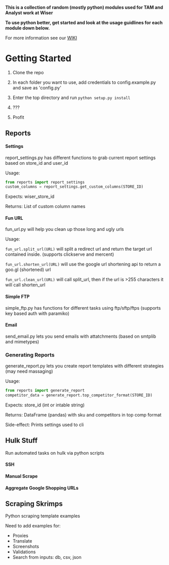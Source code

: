 **This is a collection of random (mostly python) modules used for TAM and Analyst work at Wiser**

**To use python better, get started and look at the usage guidlines for each module down below.**

For more information see our [WIKI](https://github.com/adamrdavid/python-tools/wiki)

Getting Started
===============

1. Clone the repo 

2. In each folder you want to use, add credentials to config.example.py and save as 'config.py'

3. Enter the top directory and run `python setup.py install`

4. ???

5. Profit

    

## Reports

####  Settings

report_settings.py has different functions to grab current report settings based on store_id and user_id

Usage:
```py
from reports import report_settings
custom_columns = report_settings.get_custom_columns(STORE_ID)
```
Expects: wiser_store_id

Returns: List of custom column names

#### Fun URL

fun_url.py will help you clean up those long and ugly urls

Usage:

`fun_url.split_url(URL)` will split a redirect url and return the target url contained inside. (supports clickserve and mercent)

`fun_url.shorten_url(URL)` will use the google url shortening api to return a goo.gl (shortened) url

`fun_url.clean_url(URL)` will call split_url, then if the url is >255 characters it will call shorten_url

####  Simple FTP

simple_ftp.py has functions for different tasks using ftp/sftp/ftps (supports key based auth with paramiko)

####  Email

send_email.py lets you send emails with attatchments (based on smtplib and mimetypes)

###  Generating Reports

generate_report.py lets you create report templates with different strategies (may need massaging)

Usage:
```py
from reports import generate_report
competitor_data = generate_report.top_competitor_format(STORE_ID)
```
Expects: store_id (int or intable string)

Returns: DataFrame (pandas) with sku and competitors in top comp format

Side-effect: Prints settings used to cli



## Hulk Stuff

Run automated tasks on hulk via python scripts

#### SSH

#### Manual Scrape

#### Aggregate Google Shopping URLs



## Scraping Skrimps

Python scraping template examples

Need to add examples for:
- Proxies
- Translate
- Screenshots
- Validations
- Search from inputs: db, csv, json
